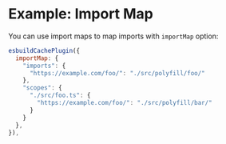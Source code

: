# Example: Import Map

You can use import maps to map imports with `importMap` option:

```javascript
esbuildCachePlugin({
  importMap: {
    "imports": {
      "https://example.com/foo/": "./src/polyfill/foo/"
    },
    "scopes": {
      "./src/foo.ts": {
        "https://example.com/foo/": "./src/polyfill/bar/"
      }
    }
  },
}),
```
